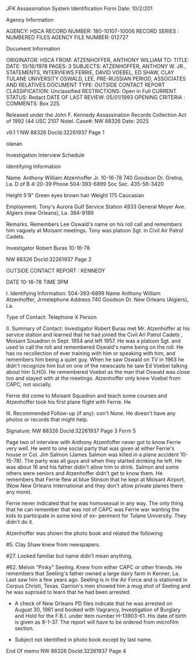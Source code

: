 JFK Assassination System
Identification Form Date: 10/2/201

Agency Information

AGENCY: HSCA
RECORD NUMBER: 180-10107-10006
RECORD SERIES : NUMBERED FILES
AGENCY FILE NUMBER: 012727

Document Information

ORIGINATOR: HSCA
FROM: ATZENHOFFER, ANTHONY WILLIAM
TO:
TITLE:
DATE: 10/16/1978
PAGES: 3
SUBJECTS: ATZENHOFFER, ANTHONY W. JR., STATEMENTS,
INTERVIEWS
FERRIE, DAVID
VOEBEL, ED
SHAW, CLAY
TULANE UNIVERSITY
OSWALD, LEE, PRE-RUSSIAN PERIOD, ASSOCIATES AND
RELATIVES
DOCUMENT TYPE: OUTSIDE CONTACT REPORT
CLASSIFICATION: Unclassified
RESTRICTIONS: Open in Full
CURRENT STATUS: Redact
DATE OF LAST REVIEW: 05/01/1993
OPENING CRITERIA :
COMMENTS: Box 225.

Released under the John F. Kennedy Assassination Records Collection Act of 1992 (44 USC 2107
Notel. Case#: NW 88326 Date: 2025

v9.1 1
NW 88326 Docld:32261937 Page 1

olanan

Investigation Interview Schedule

Identifying Information

Name. Anthony William Atzenhoffer Jr. 10-16-78
740 Goodson Dr. Gretna, La.
D of B 4-20-39 Phone 504-393-6899
Soc Sec. 435-56-3420

Height 5'9" Green eyes brown hair
Weight 175
Caucasian

Employment. Tony's Aurora Gulf Service Station
4933 General Meyer Ave.
Algiers (new Orleans), La. 394-9189

Remarks. Remembers Lee Oswald's name on his roll call and
remembers him vaguely at Moisant meetings. Tony
was platoon Sgt. in Civil Air Patrol Cadets.

Investigator Robert Buras 10-16-78

NW 88326 Docld:32261937 Page 2

OUTSIDE CONTACT REPORT : KENNEDY

DATE 10-16-78 TIME 3PM

I. Identifying Information: 504-393-6899
Name Anthony William Atzenhoffer, Jrmelephone
Address 740 Goodson Dr. New Orleans (Algiers), La.

Type of Contact: Telephone
X Person

II. Summary of Contact:
Investigator Robert Buras met Mr. Atzenhoffer at his service
station and learned that he had joined the Civil Ari Patrol
Cadets , Moisant Souadron in Sept. 1954 and left 1957. He
was a platoon Sgt. and used to call the roll and remembered
Oswald's name being on the roll. He has no recollection of
ever training with him or speaking with him, and remembers
him being a quiet guy. When he saw Oswald on TV in 1963 he
didn't recognize him but on one of the newscasts he saw Ed
Voebel talking about him (LHO). He remembered Voebel as the
man that Oswald was close too and stayed with at the meetings.
Atzenhoffer only knew Voebel from CAPC, not socially.

Ferrie did come to Moisant Squadron and teach some courses
and Atzenhoffer took his first plane flight with Ferrie. He

III. Recommended Follow-up (if any): con't
None. He doesn't have any photos or records that might help.

Signature:
NW 88326 Docld:32261937 Page 3 Form 5

Page two of interview with Anthony Atzenfoffer
never got to know Ferrie very well. He went to one social
party that was given at either Ferrie's house or Col. Jim
Salmon (James Salmon was killed in a plane accident 10-15-78).
The party was all guys and when they started drinking he left.
He was about 16 and his father didin't allow him to drink.
Salmon and some others were seniors and Atzenhoffer didn't
get to know them. He remembers that Ferrie flew at blue
Stinson that he kept at Moisant Airport, (Now New Orleans
International and they don't allow private planes there any
more).

Ferrie never indicated that he was homosexual in any way.
The only thing that he can remember that was not of CAPC was
Ferrie war wanting the kids to participate in some kind of ex-
periment for Tulane University. They didn't do it.

Atzenhoffer was shown the photo book and related the
following:

#5. Clay Shaw knew from newspapers.

#27. Looked familiar but name didn't mean anything.

#62. Melvin "Pinky" Seeling. Knew from either CAPC or other
friends. He remembers that Seeling's father owned a
large dairy farm in Kenner, La. Last saw him a few years
ago. Seeling is in the Air Force and is stationed in
Corpus Christi, Texas. Garrion's men showed him a mug
shot of Seeling and he was suprised to learn that he
had been arrested.

* A check of New Orleans PD files indicate that he was
arrested on August 30, 1961 and booked with Vagrancy,
Investigation of Burglary and Hold for the F.B.I.
under item number H-13903-61. His date of birth is
given as 8-1-37. The report will have to be ordered
from microfilm section.

* Subject not identified in photo book except by last
name.

End Of memo
NW 88326 Docld:32261937 Page 4
